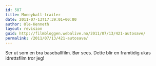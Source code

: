 ```yaml
---
id: 587
title: Moneyball-trailer
date: 2011-07-13T17:39:01+00:00
author: Ole-Kenneth
layout: revision
guid: http://filmbloggen.webalive.no/2011/07/13/421-autosave/
permalink: /2011/07/13/421-autosave/
---
```

Ser ut som en bra baseballfilm. Bør sees. Dette blir en framtidig ukas idrettsfilm tror jeg!

<div class="video-shortcode">
</div>